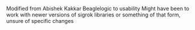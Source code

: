Modified from Abishek Kakkar Beaglelogic to usability
Might have been to work with newer versions of sigrok libraries
or something of that form, unsure of specific changes
